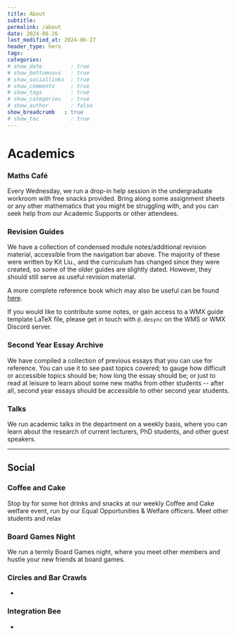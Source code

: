 ```yaml
---
title: About
subtitle: 
permalink: /about
date: 2024-06-26
last_modified_at: 2024-06-27
header_type: hero
tags:
categories:
# show_date         : true
# show_bottomnavs   : true
# show_sociallinks  : true
# show_comments     : true
# show_tags         : true
# show_categories   : true
# show_author       : false
show_breadcrumb   : true
# show_toc          : true
---
```


# Academics

### Maths Café

Every Wednesday, we run a drop-in help session in the undergraduate workroom with free snacks provided. Bring along some assignment sheets or any other mathematics that you might be struggling with, and you can seek help from our Academic Supports or other attendees.

### Revision Guides

We have a collection of condensed module notes/additional revision material, accessible from the navigation bar above. The majority of these were written by Kit Liu., and the curriculum has changed since they were created, so some of the older guides are slightly dated. However, they should still serve as useful revision material.

A more complete reference book which may also be useful can be found <a href="DesyncTheThird.github.io/reference">here</a>.

If you would like to contribute some notes, or gain access to a WMX guide template LaTeX file, please get in touch with `@.desync` on the WMS or WMX Discord server.

### Second Year Essay Archive

We have compiled a collection of previous essays that you can use for reference. You can use it to see past topics covered; to gauge how difficult or accessible topics should be; how long the essay should be; or just to read at leisure to learn about some new maths from other students -- after all, second year essays should be accessible to other second year students.

### Talks

We run academic talks in the department on a weekly basis, where you can learn about the research of current lecturers, PhD students, and other guest speakers.

---

## Social

### Coffee and Cake

Stop by for some hot drinks and snacks at our weekly Coffee and Cake welfare event, run by our Equal Opportunities & Welfare officers. Meet other students and relax

### Board Games Night

We run a termly Board Games night, where you meet other members and hustle your new friends at board games. 

### Circles and Bar Crawls

-

### Integration Bee

-

